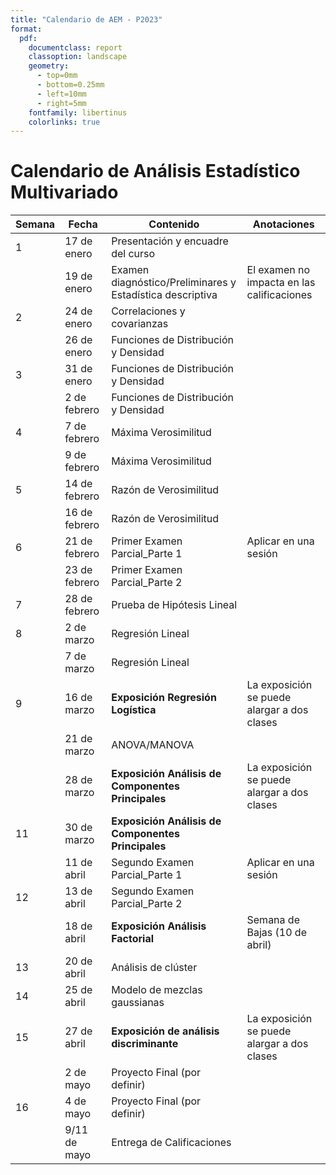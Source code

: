```yaml
---
title: "Calendario de AEM - P2023"
format: 
  pdf: 
    documentclass: report
    classoption: landscape
    geometry:
      - top=0mm
      - bottom=0.25mm
      - left=10mm
      - right=5mm
    fontfamily: libertinus
    colorlinks: true
---
```


# Calendario de Análisis Estadístico Multivariado

| Semana | Fecha         | Contenido                                                 | Anotaciones                                 |
| ------ | ------------- | --------------------------------------------------------- | ------------------------------------------- |
| 1      | 17 de enero   | Presentación y encuadre del curso                         |                                             |
|        | 19 de enero   | Examen diagnóstico/Preliminares y Estadística descriptiva | El examen no impacta en las calificaciones  |
| 2      | 24 de enero   | Correlaciones y covarianzas                               |                                             |
|        | 26 de enero   | Funciones de Distribución y Densidad                      |                                             |
| 3      | 31 de enero   | Funciones de Distribución y Densidad                      |                                             |
|        | 2 de febrero  | Funciones de Distribución y Densidad                      |                                             |
| 4      | 7 de febrero  | Máxima Verosimilitud                                      |                                             |
|        | 9 de febrero  | Máxima Verosimilitud                                      |                                             |
| 5      | 14 de febrero | Razón de Verosimilitud                                    |                                             |
|        | 16 de febrero | Razón de Verosimilitud                                    |                                             |
| 6      | 21 de febrero | Primer Examen Parcial_Parte 1                             | Aplicar en una sesión                       |
|        | 23 de febrero | Primer Examen Parcial_Parte 2                             |                                             |
| 7      | 28 de febrero | Prueba de Hipótesis Lineal                                |                                             |
| 8      | 2 de marzo    | Regresión Lineal                                          |                                             |
|        | 7 de marzo    | Regresión Lineal                                          |                                             |
| 9      | 16 de marzo   | **Exposición Regresión Logística**                        | La exposición se puede alargar a dos clases |
|        | 21 de marzo   | ANOVA/MANOVA                                              |                                             |
|        | 28 de marzo   | **Exposición Análisis de Componentes Principales**        | La exposición se puede alargar a dos clases |
| 11     | 30 de marzo   | **Exposición Análisis de Componentes Principales**        |                                             |
|        | 11 de abril   | Segundo Examen Parcial_Parte 1                            | Aplicar en una sesión                       |
| 12     | 13 de abril   | Segundo Examen Parcial_Parte 2                            |                                             |
|        | 18 de abril   | **Exposición Análisis Factorial**                         | Semana de Bajas (10 de abril)               |
| 13     | 20 de abril   | Análisis de clúster                                       |                                             |
| 14     | 25 de abril   | Modelo de mezclas gaussianas                              |                                             |
| 15     | 27 de abril   | **Exposición de análisis discriminante**                  | La exposición se puede alargar a dos clases |
|        | 2 de mayo     | Proyecto Final (por definir)                              |                                             |
| 16     | 4 de mayo     | Proyecto Final (por definir)                              |                                             |
|        | 9/11 de mayo  | Entrega de Calificaciones                                 |                                             |
